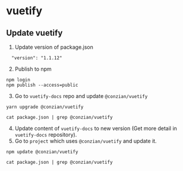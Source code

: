 # vuetify

## Update vuetify

1. Update version of package.json
```
  "version": "1.1.12"
```
2. Publish to npm
```
npm login
npm publish --access=public
```
3. Go to `vuetify-docs` repo and update `@conzian/vuetify`
```
yarn upgrade @conzian/vuetify

cat package.json | grep @conzian/vuetify
```
4. Update content of `vuetify-docs` to new version (Get more detail in `vuetify-docs` repository).
5. Go to `project` which uses `@conzian/vuetify` and update it.
```
npm update @conzian/vuetify

cat package.json | grep @conzian/vuetify
```
